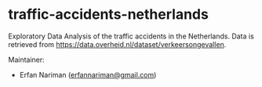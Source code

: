 # traffic-accidents-netherlands
Exploratory Data Analysis of the traffic accidents in the Netherlands. Data is retrieved from https://data.overheid.nl/dataset/verkeersongevallen.

Maintainer:
- Erfan Nariman (erfannariman@gmail.com)